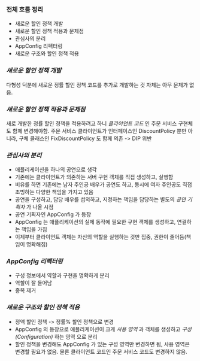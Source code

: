 ### 전체 흐름 정리

- 새로운 할인 정책 개발
- 새로운 할인 정책 적용과 문제점
- 관심사의 분리
- AppConfig 리펙터링
- 새로운 구조와 할인 정책 적용

### *새로운 할인 정책 개발*
다형성 덕분에 새로운 정률 할인 정책 코드를 추가로 개발하는 것 자체는 아무 문제가 없음.

### *새로운 할인 정책 적용과 문제점*
새로 개발한 정률 할인 정책을 적용하려고 하니 *클라이언트 코드* 인 주문 서비스 구현체도 함께 변경해야함.
주문 서비스 클라이언트가 인터페이스인 DiscountPolicy 뿐만 아니라, 구체 클래스인 FixDiscountPolicy 도 함께 의존 -> DIP 위반

### *관심사의 분리*
- 애플리케이션을 하나의 공연으로 생각
- 기존에는 클라이언트가 의존하는 서버 구현 객체를 직접 생성하고, 실행함
- 비유를 하면 기존에는 남자 주인공 배우가 공연도 하고, 동시에 여자 주인공도 직접 초빙하는 다양한 책임을 가지고 있음
- 공연을 구성하고, 담당 배우를 섭외하고, 지정하는 책임을 담당하는 별도의 *공연 기획자* 가 나올 시점
- 공연 기획자인 AppConfig 가 등장
- AppConfig 는 애플리케이션의 실제 동작에 필요한 구현 객체를 생성하고, 연결하는 책임을 가짐
- 이제부터 클라이언트 객체는 자신의 역할을 실행하는 것만 집중, 권한이 줄어듬(책임이 명확해짐)

### *AppConfig 리펙터링*
- 구성 정보에서 약할과 구현을 명확하게 분리
- 역할이 잘 들어남
- 중복 제거

### *새로운 구조와 할인 정책 적용*
- 정액 할인 정책 -> 정률% 할인 정책으로 변경
- AppConfig 의 등장으로 애플리케이션이 크게 *사용 영역* 과 객체를 생성하고 *구성(Configuration)* 하는 영역 으로 분리
- 할인 정책을 변경해도 AppConfig 가 있는 구성 영역만 변경하면 됨, 사용 영역은 변경할 필요가 없음. 물론 클라이언트 코드인 주문 서비스 코드도 변경하지 않음.
